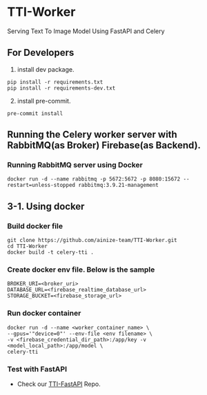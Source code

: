 # TTI-Worker

Serving Text To Image Model Using FastAPI and Celery

## For Developers

1. install dev package.

```shell
pip install -r requirements.txt
pip install -r requirements-dev.txt
```

2. install pre-commit.

```shell
pre-commit install
```

## Running the Celery worker server with RabbitMQ(as Broker) Firebase(as Backend).

### Running RabbitMQ server using Docker

```shell
docker run -d --name rabbitmq -p 5672:5672 -p 8080:15672 --restart=unless-stopped rabbitmq:3.9.21-management
```

## 3-1. Using docker

### Build docker file

```
git clone https://github.com/ainize-team/TTI-Worker.git
cd TTI-Worker
docker build -t celery-tti .
```

### Create docker env file. Below is the sample

```
BROKER_URI=<broker_uri>
DATABASE_URL=<firebase_realtime_database_url>
STORAGE_BUCKET=<firebase_storage_url>
```

### Run docker container

```
docker run -d --name <worker_container_name> \
--gpus='"device=0"' --env-file <env filename> \
-v <firebase_credential_dir_path>:/app/key -v <model_local_path>:/app/model \
celery-tti
```

### Test with FastAPI

- Check our [TTI-FastAPI](https://github.com/ainize-team/TTI-FastAPI) Repo.
